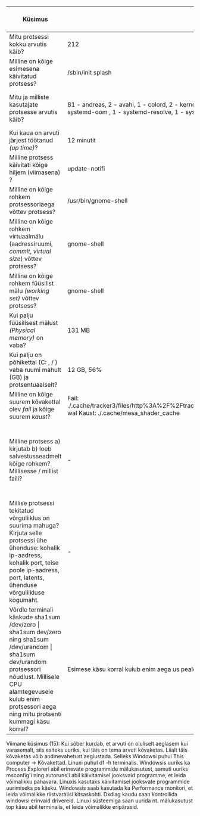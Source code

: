 | **Küsimus**                                                                                                                                                                                                                              | **Linux**                                                                                                                                                         | **Windows**                                                                                                                                                              | **Linuxis kasutatud käsklus**            | **Windowsis kasutatud tööriist**                                                       |
|------------------------------------------------------------------------------------------------------------------------------------------------------------------------------------------------------------------------------------------|-------------------------------------------------------------------------------------------------------------------------------------------------------------------|--------------------------------------------------------------------------------------------------------------------------------------------------------------------------|------------------------------------------|----------------------------------------------------------------------------------------|
| Mitu protsessi kokku arvutis käib?                                                                                                                                                                                                       | 212                                                                                                                                                               | 150                                                                                                                                                                      | ps -aux \| wc -l                         | Task manager -> Jõudlus                                                                |
| Milline on kõige esimesena käivitatud protsess?                                                                                                                                                                                          | /sbin/init splash                                                                                                                                                 | smss.exe                                                                                                                                                                 | ps axo pid,cmd,comm,etime                | Process Explorer -> Start time                                                         |
| Mitu ja milliste kasutajate protsesse arvutis käib?                                                                                                                                                                                      | 81 - andreas, 2 - avahi, 1 - colord, 2 - kernoops, 1 - messagebus, 115 - root, 1 - rtkit, 1 - syslog, 1 - systemd-oom , 1 - systemd-resolve, 1 - systemd-timesync | 121, kasutajad Andreas, DWM-1, LOCAL SERVICE, NETWORK SERVICE, SYSTEM, UMFD-0, UMFD-1.                                                                                   | ps -eo user=\|sort\|uniq -c              | Task manager -> Üksikasjad                                                             |
| Kui kaua on arvuti järjest töötanud _(up time)_?                                                                                                                                                                                         | 12 minutit                                                                                                                                                        | 28 minutit                                                                                                                                                               | uptime                                   | Task manager -> Tööaeg                                                                 |
| Milline protsess käivitati kõige hiljem (viimasena) ?                                                                                                                                                                                    | update-notifi                                                                                                                                                     | applicationFrameHost.exe                                                                                                                                                 | ps -aux                                  | Process Explorer -> Start time                                                         |
| Milline on kõige rohkem protsessoriaega võttev protsess?                                                                                                                                                                                 | /usr/bin/gnome-shell                                                                                                                                              | System Idle Process e. seisab enamus ajast, msmpeng.exe muidu                                                                                                            | top -c                                   | Process Explorer -> CPU time                                                           |
| Milline on kõige rohkem virtuaalmälu (aadressiruumi, _commit_, _virtual size_) võttev protsess?                                                                                                                                          | gnome-shell                                                                                                                                                       | svchost.exe                                                                                                                                                              | top -o VIRT                              | Process Explorer -> Virtual Size                                                       |
| Milline on kõige rohkem füüsilist mälu _(working set)_ võttev protsess?                                                                                                                                                                  | gnome-shell                                                                                                                                                       | explorer.exe                                                                                                                                                             | top -o %MEM                              | Process Explorer -> Working Set                                                        |
| Kui palju füüsilisest mälust _(Physical memory)_ on vaba?                                                                                                                                                                                | 131 MB                                                                                                                                                            | 53%                                                                                                                                                                      | free -m                                  | Resource Monitor -> Memory                                                             |
| Kui palju on põhikettal (C: , / ) vaba ruumi mahult (GB) ja protsentuaalselt?                                                                                                                                                            | 12 GB, 56%                                                                                                                                                        | 41.1 GB, 65%                                                                                                                                                             | df -h                                    | Windirstat -> Ketaste märkimine                                                        |
| Milline on kõige suurem kõvakettal olev _fail_ ja kõige suurem _kaust_?                                                                                                                                                                  | Fail: ./.cache/tracker3/files/http%3A%2F%2Ftracker.api.gnome.org%2Fontology%2Fv3%2Ftracker%23Software.db-wal Kaust: ./.cache/mesa_shader_cache                   | Suurim fail - pagefile.sys, suurim kaust - Windows.                                                                                                                      | sudo du -a -h \| sort -n -r \| head -n 5 | Windirstat -> Avamisel tekkiv aken                                                     |
| Milline protsess a) kirjutab b) loeb salvestusseadmelt kõige rohkem? Millisesse / millist faili?                                                                                                                                         | -                                                                                                                                                                 | Kõige rohkem loeb: procexp64.exe. -> pagefile.sys Kõige rohkem kirjutab: explorer.exe -> Pagefile.sys                                                                    | -                                        | Process Explorer -> I/O Read Bytes, I/O Write Bytes. Resource Monitor -> Disk Activity |
| Millise protsessi tekitatud võrguliiklus on suurima mahuga? Kirjuta selle protsessi ühe ühenduse: kohalik ip-aadress, kohalik port, teise poole ip-aadress, port, latents, ühenduse võrguliikluse kogumaht.                              | -                                                                                                                                                                 | firefox.exe. Kohalik ip aadress: 10.0.2.15 Kohalik port: 56442 Teise poole ip aadress: 13.33.243.116 Teise poole port: 443 Latents: 6 ms Ühenduse kogumaht: 87 516 B/sec | -                                        | Resource Monitor -> Network -> Processes with network activity.                        |
| Võrdle terminali käskude sha1sum /dev/zero \| sha1sum dev/zero ning sha1sum /dev/urandom \| sha1sum dev/urandom protsessori nõudlust. Millisele CPU alamtegevusele kulub enim protsessori aega ning mitu protsenti kummagi käsu korral?  | Esimese käsu korral kulub enim aega us peale, 52.3% Teise käsu korral id peale 48%                                                                                | -                                                                                                                                                                        |                                          |                                                                                        |





Viimane küsimus (15): Kui sõber kurdab, et arvuti on oluliselt aeglasem kui varasemalt, siis esiteks uuriks, kui täis on tema arvuti kõvaketas. Liialt täis kõvaketas võib andmevahetust aeglustada. Selleks Windowsi puhul This computer -> Kõvakettad. Linuxi puhul df -h terminalis. Windowsis uuriks ka Process Exploreri abil erinevate programmide mälukasutust, samuti uuriks msconfig'i ning autoruns'i abil käivitamisel jooksvaid programme, et leida võimalikku pahavara. Linuxis kasutaks käivitamisel jooksvate programmide uurimiseks ps käsku. Windowsis saab kasutada ka Performance monitori, et leida võimalikke riistvaralisi kitsaskohti. Dxdiag kaudu saan kontrollida windowsi erinvaid drivereid. Linuxi süsteemiga saan uurida nt. mälukasutust top käsu abil terminalis, et leida võimalikke eripärasid.
